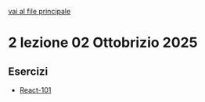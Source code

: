 [vai al file principale](../../Readme.md)

# 2 lezione 02 Ottobrizio 2025

## Esercizi

- [React-101](Esercizi/React-101)